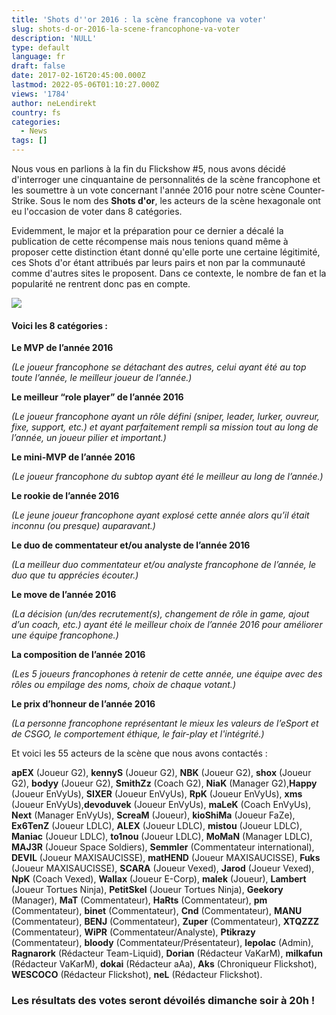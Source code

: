 ```yaml
---
title: 'Shots d''or 2016 : la scène francophone va voter'
slug: shots-d-or-2016-la-scene-francophone-va-voter
description: 'NULL'
type: default
language: fr
draft: false
date: 2017-02-16T20:45:00.000Z
lastmod: 2022-05-06T01:10:27.000Z
views: '1784'
author: neLendirekt
country: fs
categories:
  - News
tags: []
---
```

Nous vous en parlions à la fin du Flickshow #5, nous avons décidé d'interroger une cinquantaine de personnalités de la scène francophone et les soumettre à un vote concernant l'année 2016 pour notre scène Counter-Strike. Sous le nom des **Shots d'or**, les acteurs de la scène hexagonale ont eu l'occasion de voter dans 8 catégories.

Evidemment, le major et la préparation pour ce dernier a décalé la publication de cette récompense mais nous tenions quand même à proposer cette distinction étant donné qu'elle porte une certaine légitimité, ces Shots d'or étant attribués par leurs pairs et non par la communauté comme d'autres sites le proposent. Dans ce contexte, le nombre de fan et la popularité ne rentrent donc pas en compte.

![](/storage/images/58a61218e74c4_1487278549-flickshot-les-shots-d-or-800x300png.png)

#### **Voici les 8 catégories :**

**Le MVP de l’année 2016**

_(Le joueur francophone se détachant des autres, celui ayant été au top toute l’année, le meilleur joueur de l’année.)_

**Le meilleur “role player” de l’année 2016**

_(Le joueur francophone ayant un rôle défini (sniper, leader, lurker, ouvreur, fixe, support, etc.) et ayant parfaitement rempli sa mission tout au long de l’année, un joueur pilier et important.)_

**Le mini-MVP de l’année 2016**

_(Le joueur francophone du subtop ayant été le meilleur au long de l’année.)_

**Le rookie de l’année 2016**

_(Le jeune joueur francophone ayant explosé cette année alors qu’il était inconnu (ou presque) auparavant.)_

**Le duo de commentateur et/ou analyste de l’année 2016**

_(La meilleur duo commentateur et/ou analyste francophone de l’année, le duo que tu apprécies écouter.)_

**Le move de l’année 2016** 

_(La décision (un/des recrutement(s), changement de rôle in game, ajout d’un coach, etc.) ayant été le meilleur choix de l’année 2016 pour améliorer une équipe francophone.)_

**La composition de l’année 2016** 

_(Les 5 joueurs francophones à retenir de cette année, une équipe avec des rôles ou empilage des noms, choix de chaque votant.)_

**Le prix d’honneur de l’année 2016**

_(La personne francophone représentant le mieux les valeurs de l’eSport et de CSGO, le comportement éthique, le fair-play et l'intégrité.)_

Et voici les 55 acteurs de la scène que nous avons contactés :

**apEX** (Joueur G2), **kennyS** (Joueur G2), **NBK** (Joueur G2), **shox** (Joueur G2), **bodyy** (Joueur G2), **SmithZz** (Coach G2), **NiaK** (Manager G2),**Happy** (Joueur EnVyUs), **SIXER** (Joueur EnVyUs), **RpK** (Joueur EnVyUs), **xms** (Joueur EnVyUs),**devoduvek** (Joueur EnVyUs), **maLeK** (Coach EnVyUs), **Next** (Manager EnVyUs), **ScreaM** (Joueur), **kioShiMa** (Joueur FaZe), **Ex6TenZ** (Joueur LDLC), **ALEX** (Joueur LDLC), **mistou** (Joueur LDLC), **Maniac** (Joueur LDLC), **to1nou** (Joueur LDLC), **MoMaN** (Manager LDLC), **MAJ3R** (Joueur Space Soldiers), **Semmler** (Commentateur international), **DEVIL** (Joueur MAXISAUCISSE), **matHEND** (Joueur MAXISAUCISSE), **Fuks** (Joueur MAXISAUCISSE), **SCARA** (Joueur Vexed), **Jarod** (Joueur Vexed), **NpK** (Coach Vexed), **Wallax** (Joueur E-Corp), **malek** (Joueur), **Lambert** (Joueur Tortues Ninja), **PetitSkel** (Joueur Tortues Ninja), **Geekory** (Manager), **MaT** (Commentateur), **HaRts** (Commentateur), **pm** (Commentateur), **binet** (Commentateur), **Cnd** (Commentateur), **MANU** (Commentateur), **BENJ** (Commentateur), **Zuper** (Commentateur), **XTQZZZ** (Commentateur), **WiPR** (Commentateur/Analyste), **Ptikrazy** (Commentateur), **bloody** (Commentateur/Présentateur), **lepolac** (Admin), **Ragnarork** (Rédacteur Team-Liquid), **Dorian** (Rédacteur VaKarM), **milkafun** (Rédacteur VaKarM), **dokai** (Rédacteur aAa), **Aks** (Chroniqueur Flickshot), **WESCOCO** (Rédacteur Flickshot), **neL** (Rédacteur Flickshot).

### **Les résultats des votes seront dévoilés dimanche soir à 20h !**
